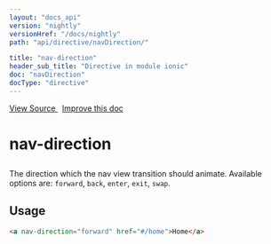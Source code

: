 ```yaml
---
layout: "docs_api"
version: "nightly"
versionHref: "/docs/nightly"
path: "api/directive/navDirection/"

title: "nav-direction"
header_sub_title: "Directive in module ionic"
doc: "navDirection"
docType: "directive"
---
```


<div class="improve-docs">
  <a href='http://github.com/driftyco/ionic/tree/master/js/angular/directive/navDirection.js#L1'>
    View Source
  </a>
  &nbsp;
  <a href='http://github.com/driftyco/ionic/edit/master/js/angular/directive/navDirection.js#L1'>
    Improve this doc
  </a>
</div>




<h1 class="api-title">

  nav-direction



</h1>





The direction which the nav view transition should animate. Available options
are: `forward`, `back`, `enter`, `exit`, `swap`.








  
<h2 id="usage">Usage</h2>
  
```html
<a nav-direction="forward" href="#/home">Home</a>
```
  
  

  





